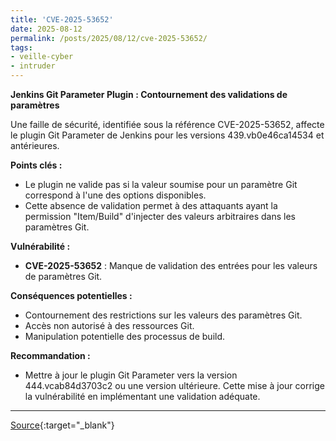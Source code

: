 ```yaml
---
title: 'CVE-2025-53652'
date: 2025-08-12
permalink: /posts/2025/08/12/cve-2025-53652/
tags:
- veille-cyber
- intruder
---
```

**Jenkins Git Parameter Plugin : Contournement des validations de paramètres**

Une faille de sécurité, identifiée sous la référence CVE-2025-53652, affecte le plugin Git Parameter de Jenkins pour les versions 439.vb0e46ca14534 et antérieures.

**Points clés :**

*   Le plugin ne valide pas si la valeur soumise pour un paramètre Git correspond à l'une des options disponibles.
*   Cette absence de validation permet à des attaquants ayant la permission "Item/Build" d'injecter des valeurs arbitraires dans les paramètres Git.

**Vulnérabilité :**

*   **CVE-2025-53652** : Manque de validation des entrées pour les valeurs de paramètres Git.

**Conséquences potentielles :**

*   Contournement des restrictions sur les valeurs des paramètres Git.
*   Accès non autorisé à des ressources Git.
*   Manipulation potentielle des processus de build.

**Recommandation :**

*   Mettre à jour le plugin Git Parameter vers la version 444.vcab84d3703c2 ou une version ultérieure. Cette mise à jour corrige la vulnérabilité en implémentant une validation adéquate.

---
[Source](https://cvemon.intruder.io/cves/CVE-2025-53652){:target="_blank"}
